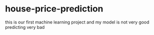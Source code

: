 # house-price-prediction

this is our first machine learning project and my model is not very good predicting very bad 
